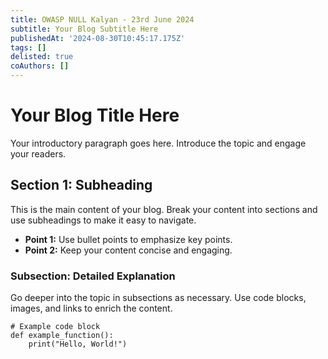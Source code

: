 ```yaml
---
title: OWASP NULL Kalyan - 23rd June 2024
subtitle: Your Blog Subtitle Here
publishedAt: '2024-08-30T10:45:17.175Z'
tags: []
delisted: true
coAuthors: []
---
```


# Your Blog Title Here

Your introductory paragraph goes here. Introduce the topic and engage your readers.


## Section 1: Subheading

This is the main content of your blog. Break your content into sections and use subheadings to make it easy to navigate.

- **Point 1:** Use bullet points to emphasize key points.
- **Point 2:** Keep your content concise and engaging.


### Subsection: Detailed Explanation

Go deeper into the topic in subsections as necessary. Use code blocks, images, and links to enrich the content.

```code
# Example code block
def example_function():
    print("Hello, World!")
